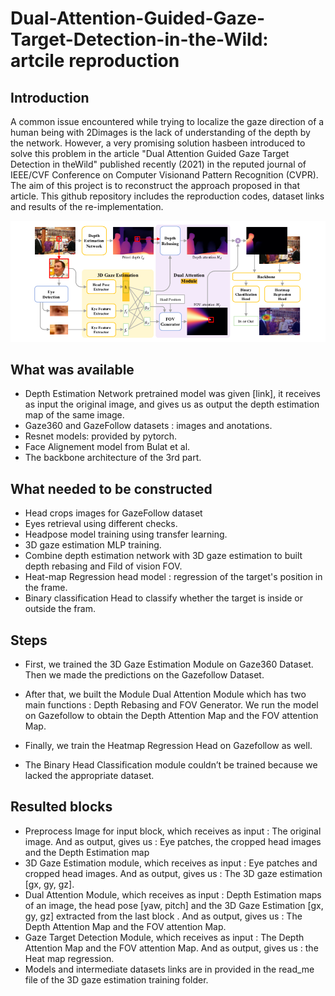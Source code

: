 # Dual-Attention-Guided-Gaze-Target-Detection-in-the-Wild: artcile reproduction

## Introduction
A common issue encountered while trying to localize the gaze direction of a human being with 2Dimages is the lack of understanding of the depth by the network.  However, a very promising solution hasbeen introduced to solve this problem in the article "Dual Attention Guided Gaze Target Detection in theWild" published recently (2021) in the reputed journal of IEEE/CVF Conference on Computer Visionand Pattern Recognition (CVPR). The aim of this project is to reconstruct the approach proposed in that article. This github repository includes the reproduction codes, dataset links and results of the re-implementation.


![general_model](Schema_model_MLA.png)




## What was available 

- Depth Estimation Network pretrained model was given [link], it receives as input the original image, and gives us as output the depth estimation map of the same image.
- Gaze360 and GazeFollow datasets : images and anotations.
- Resnet models: provided by pytorch. 
- Face Alignement model from Bulat et al.
- The backbone architecture of the 3rd part. 
    

    

## What needed to be constructed

- Head crops images for GazeFollow dataset
- Eyes retrieval using different checks. 
- Headpose model training using transfer learning.
- 3D gaze estimation MLP training.
- Combine depth estimation network with 3D gaze estimation to built depth rebasing and Fild of vision FOV. 
- Heat-map Regression head model : regression of the target's position in the frame.
- Binary classification Head to classify whether the target is inside or outside the fram.


## Steps 
- First, we trained the 3D Gaze Estimation Module on Gaze360 Dataset. Then we made the predictions on the Gazefollow Dataset.

- After that, we built the Module Dual Attention Module which has two main functions : Depth Rebasing and FOV Generator. We run the model on Gazefollow to obtain the Depth Attention Map and the FOV attention Map. 
- Finally, we train the Heatmap Regression Head on Gazefollow as well.
- The Binary Head Classification module couldn’t be trained because we lacked the appropriate dataset. 
    
    


## Resulted blocks

- Preprocess Image for input block, which receives as input : The original image. And as output, gives us : Eye patches, the cropped head images and the Depth Estimation map
- 3D Gaze Estimation module, which receives as input : Eye patches and cropped head images. And as output, gives us : The 3D gaze estimation [gx, gy, gz].
- Dual Attention Module,  which receives as input  : Depth Estimation maps of an image, the head pose [yaw, pitch] and the 3D Gaze Estimation [gx, gy, gz] extracted from the last block . And as output, gives us : The Depth Attention Map and the FOV attention Map. 
- Gaze Target Detection Module, which receives as input  : The Depth Attention Map and the FOV attention Map.  And as output, gives us : the Heat map regression.
- Models and intermediate datasets links are in provided in the read_me file of the 3D gaze estimation training folder.


